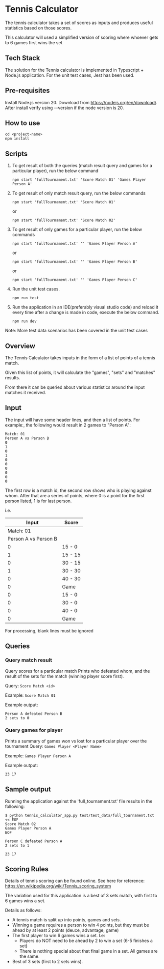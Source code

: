 # Tennis Calculator

The tennis calculator takes a set of scores as inputs and produces useful statistics based on those scores.

This calculator will used a simplified version of scoring where whoever gets to 6 games first wins the set

## Tech Stack

The solution for the Tennis calculator is implemented in Typescript + Node.js application. For the unit test cases, Jest has been used.

## Pre-requisites

Install Node.js version 20. Download from https://nodejs.org/en/download/. After install verify using --version if the node version is 20.

## How to use

```
cd <project-name>
npm install
```

## Scripts

1. To get result of both the queries (match result query and games for a particular player), run the below command
    ```
    npm start 'fullTournament.txt' 'Score Match 01' 'Games Player Person A'
    ```

2. To get result of only match result query, run the below commands
    ```
    npm start 'fullTournament.txt' 'Score Match 01'
    ```
    or
    ```
    npm start 'fullTournament.txt' 'Score Match 02'
    ```

3. To get result of only games for a particular player, run the below commands
    ```
    npm start 'fullTournament.txt' '' 'Games Player Person A'
    ```
    or
    ```
    npm start 'fullTournament.txt' '' 'Games Player Person B'
    ```
    or
    ```
    npm start 'fullTournament.txt' '' 'Games Player Person C'
    ```

4. Run the unit test cases. 
    ```
    npm run test
    ```

5. Run the application in an IDE(preferably visual studio code) and reload it every time after a change is made in code, execute the below command. 
    ```
    npm run dev
    ```

Note: More test data scenarios has been covered in the unit test cases

## Overview

The Tennis Calculator takes inputs in the form of a list of points of a tennis match. 

Given this list of points, it will calculate the "games", "sets" and "matches" results.

From there it can be queried about various statistics around the input matches it received. 

## Input

The input will have some header lines, and then a list of points. 
For example:, the following would result in 2 games to "Person A":

    Match: 01
    Person A vs Person B
    0
    1
    0
    1
    0
    0
    0
    0
    0
    0

    
The first row is a match id, the second row shows who is playing against whom.
After that are a series of points, where 0 is a point for the first person listed, 1 is for last person.

i.e.

| Input                | Score   |
|----------------------|---------|
| Match: 01            |         |
| Person A vs Person B |         |
| 0                    | 15 - 0  |
| 1                    | 15 - 15 |
| 0                    | 30 - 15 |
| 1                    | 30 - 30 |
| 0                    | 40 - 30 |
| 0                    | Game    |
| 0                    | 15 - 0  |
| 0                    | 30 - 0  |
| 0                    | 40 - 0  |
| 0                    | Game    |


For processing, blank lines must be ignored

## Queries

### Query match result
Query scores for a particular match
Prints who defeated whom, and the result of the sets for the match (winning player score first).

Query: `Score Match <id>`

Example: `Score Match 01`

Example output:

    Person A defeated Person B
    2 sets to 0
 
### Query games for player
Prints a summary of games won vs lost for a particular player over the tournament
Query: `Games Player <Player Name>`

Example: `Games Player Person A`

Example output:

    23 17

## Sample output
Running the application against the 'full_tournament.txt' file results in the following:

    $ python tennis_calculator_app.py test/test_data/full_tournament.txt << EOF
    Score Match 02
    Games Player Person A
    EOF
    
    Person C defeated Person A
    2 sets to 1
    
    23 17
    


## Scoring Rules
Details of tennis scoring can be found online. See here for reference:  
https://en.wikipedia.org/wiki/Tennis_scoring_system

The variation used for this application is a best of 3 sets match, with first to 6 games wins a set. 

Details as follows:
* A tennis match is split up into points, games and sets.
* Winning a game requires a person to win 4 points, but they must be ahead by at least 2 points (deuce, advantage, game)
* The first player to win 6 games wins a set. I.e:
    * Players do NOT need to be ahead by 2 to win a set (6-5 finishes a set) 
    * There is nothing special about that final game in a set. All games are the same.
* Best of 3 sets (first to 2 sets wins).

